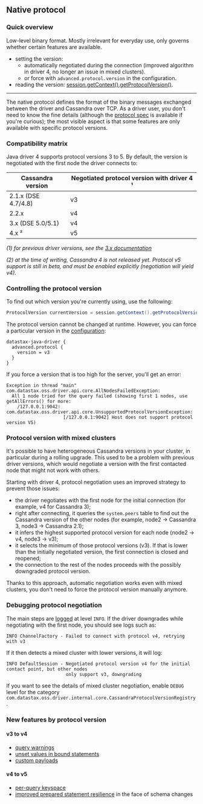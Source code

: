## Native protocol

### Quick overview

Low-level binary format. Mostly irrelevant for everyday use, only governs whether certain features
are available.

* setting the version:
  * automatically negotiated during the connection (improved algorithm in driver 4, no longer an
    issue in mixed clusters).
  * or force with `advanced.protocol.version` in the configuration.
* reading the version:
  [session.getContext().getProtocolVersion()][AttachmentPoint.getProtocolVersion].

-----

The native protocol defines the format of the binary messages exchanged between the driver and
Cassandra over TCP. As a driver user, you don't need to know the fine details (although the
[protocol spec] is available if you're curious); the most visible aspect is that some features are
only available with specific protocol versions.

### Compatibility matrix

Java driver 4 supports protocol versions 3 to 5. By default, the version is negotiated with the
first node the driver connects to:

| Cassandra version   | Negotiated protocol version with driver 4 ¹     |
|---------------------|-------------------------------------------------|
| 2.1.x (DSE 4.7/4.8) | v3                                              |
| 2.2.x               | v4                                              |
| 3.x (DSE 5.0/5.1)   | v4                                              |
| 4.x ²               | v5                                              |

*(1) for previous driver versions, see the [3.x documentation][driver3]*

*(2) at the time of writing, Cassandra 4 is not released yet. Protocol v5 support is still in beta,
and must be enabled explicitly (negotiation will yield v4).*

### Controlling the protocol version

To find out which version you're currently using, use the following:

```java
ProtocolVersion currentVersion = session.getContext().getProtocolVersion();
```

The protocol version cannot be changed at runtime. However, you can force a particular version in
the [configuration](../configuration/):

```
datastax-java-driver {
  advanced.protocol {
    version = v3
  }
}
```

If you force a version that is too high for the server, you'll get an error:

```
Exception in thread "main" com.datastax.oss.driver.api.core.AllNodesFailedException:
  All 1 node tried for the query failed (showing first 1 nodes, use getAllErrors() for more:
    /127.0.0.1:9042: com.datastax.oss.driver.api.core.UnsupportedProtocolVersionException:
                     [/127.0.0.1:9042] Host does not support protocol version V5)
```

### Protocol version with mixed clusters

It's possible to have heterogeneous Cassandra versions in your cluster, in particular during a
rolling upgrade. This used to be a problem with previous driver versions, which would negotiate a
version with the first contacted node that might not work with others.

Starting with driver 4, protocol negotiation uses an improved strategy to prevent those issues:

* the driver negotiates with the first node for the initial connection (for example, v4 for
  Cassandra 3);
* right after connecting, it queries the `system.peers` table to find out the Cassandra version of
  the other nodes (for example, node2 → Cassandra 3, node3 → Cassandra 2.1);
* it infers the highest supported protocol version for each node (node2 → v4, node3 → v3);
* it selects the minimum of those protocol versions (v3). If that is lower than the initially
  negotiated version, the first connection is closed and reopened; 
* the connection to the rest of the nodes proceeds with the possibly downgraded protocol version.

Thanks to this approach, automatic negotiation works even with mixed clusters, you don't need to
force the protocol version manually anymore. 

### Debugging protocol negotiation

The main steps are [logged](../logging/) at level `INFO`. If the driver downgrades while negotiating
with the first node, you should see logs such as:

```
INFO ChannelFactory - Failed to connect with protocol v4, retrying with v3
```

If it then detects a mixed cluster with lower versions, it will log: 

```
INFO DefaultSession - Negotiated protocol version v4 for the initial contact point, but other nodes
                      only support v3, downgrading
```

If you want to see the details of mixed cluster negotiation, enable `DEBUG` level for the category
`com.datastax.oss.driver.internal.core.CassandraProtocolVersionRegistry`.

### New features by protocol version

#### v3 to v4

* [query warnings][ExecutionInfo.getWarnings]
* [unset values in bound statements](../statements/prepared/#unset-values)
* [custom payloads][Request.getCustomPayload]

#### v4 to v5

* [per-query keyspace](../statements/per_query_keyspace)
* [improved prepared statement resilience](../statements/prepared/#prepared-statements-and-schema-changes)
  in the face of schema changes

[protocol spec]: https://github.com/datastax/native-protocol/tree/1.x/src/main/resources
[driver3]: https://docs.datastax.com/en/developer/java-driver/3.5/manual/native_protocol/

[ExecutionInfo.getWarnings]: https://docs.datastax.com/en/drivers/java/4.5/com/datastax/oss/driver/api/core/cql/ExecutionInfo.html#getWarnings--
[Request.getCustomPayload]:  https://docs.datastax.com/en/drivers/java/4.5/com/datastax/oss/driver/api/core/session/Request.html#getCustomPayload--
[AttachmentPoint.getProtocolVersion]: https://docs.datastax.com/en/drivers/java/4.5/com/datastax/oss/driver/api/core/detach/AttachmentPoint.html#getProtocolVersion--